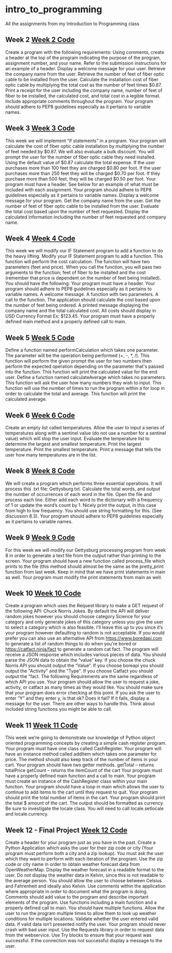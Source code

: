 # intro_to_programming
All the assignments from my Introduction to Programming class


## Week 2 [Week 2 Code](week_3.py)
Create a program with the following requirements:
Using comments, create a header at the top of the program indicating the purpose of the program, assignment number, and your name. Refer to the submission instructions for an example of a header.
Display a welcome message for your user.
Retrieve the company name from the user.
Retrieve the number of feet of fiber optic cable to be installed from the user.
Calculate the installation cost of fiber optic cable by multiplying the total cost as the number of feet times $0.87.
Print a receipt for the user including the company name, number of feet of fiber to be installed, the calculated cost, and total cost in a legible format.
Include appropriate comments throughout the program.
Your program should adhere to PEP8 guidelines especially as it pertains to variable names.

## Week 3 [Week 3 Code](week_2.py)
This week we will implement “if statements” in a program. Your program will calculate the cost of fiber optic cable installation by multiplying the number of feet needed by $0.87. We will also evaluate a bulk discount. You will prompt the user for the number of fiber optic cable they need installed. Using the default value of $0.87 calculate the total expense. If the user purchases more than 100 feet they are charged $0.80 per foot. If the user purchases more than 250 feet they will be charged $0.70 per foot. If they purchase more than 500 feet, they will be charged $0.50 per foot.
Your program must have a header. See below for an example of what must be included with each assignment. 
Your program should adhere to PEP8 guidelines especially as it pertains to variable names.
Display a welcome message for your program.
Get the company name from the user.
Get the number of feet of fiber optic cable to be installed from the user.
Evaluate the total cost based upon the number of feet requested.
Display the calculated information including the number of feet requested and company name.

## Week 4 [Week 4 Code](week_4.py)
This week we will modify our IF Statement program to add a function to do the heavy lifting.
Modify your IF Statement program to add a function. This function will perform the cost calculation. The function will have two parameters (feet and price). When you call the function, you will pass two arguments to the function; feet of fiber to be installed and the cost (remember that price is dependent on the number of feet being installed). You should have the following:
Your program must have a header. 
Your program should adhere to PEP8 guidelines especially as it pertains to variable names.
A welcome message.
A function with two parameters.
A call to the function.
The application should calculate the cost based upon the number of feet being ordered.
A printed message displaying the company name and the total calculated cost.
All costs should display in USD Currency Format Ex: $123.45.
Your program must have a properly defined main method and a properly defined call to main.

## Week 5 [Week 5 Code](week_5.py)
Define a function named performCalculation which takes one parameter. The parameter will be the operation being performed (+, -, *, /).
This function will perform the given prompt the user for two numbers then perform the expected operation depending on the parameter that's passed into the function.
This function will print the calculated value for the end user.
Define a function named calculateAverage which takes no parameters.
This function will ask the user how many numbers they wish to input.
This function will use the number of times to run the program within a for loop in order to calculate the total and average.
This function will print the calculated average.

## Week 6 [Week 6 Code](week_6.py)
Create an empty list called temperatures.
Allow the user to input a series of temperatures along with a sentinel value (do not use a number for a sentinel value) which will stop the user input.
Evaluate the temperature list to determine the largest and smallest temperature.
Print the largest temperature.
Print the smallest temperature.
Print a message that tells the user how many temperatures are in the list.

## Week 8 [Week 8 Code](week_8.py)
We will create a program which performs three essential operations. It will process this .txt file: Gettysburg.txt. Calculate the total words, and output the number of occurrences of each word in the file.
Open the file and process each line.
Either add each word to the dictionary with a frequency of 1 or update the word’s count by 1.
Nicely print the output, in this case from high to low frequency. You should use string formatting for this. (See discussion 8.3).
Your program should adhere to PEP8 guidelines especially as it pertains to variable names.

## Week 9 [Week 9 Code](week_9.py)
For this week we will modify our Gettysburg processing program from week 8 in order to generate a text file from the output rather than printing to the screen. Your program should have a new function called process_file which prints to the file (this method should almost be the same as the pretty_print function from last week. Keep in mind that we have print statements in main as well. Your program must modify the print statements from main as well.

## Week 10 [Week 10 Code](week_10.py)
Create a program which uses the Request library to make a GET request of the following API: Chuck Norris Jokes.  By default the API will deliver random jokes however you should choose category Science for your category and only generate jokes of this category unless you give the user to select a category which is also feasible.  I'll leave this up to you since it’s your program however defaulting to random is not acceptable.
If you would prefer you can also use an alternative API from https://www.boredapi.com to generate a list of random things to do when you're bored or https://catfact.ninja/fact to generate a random cat fact.
The program will receive a JSON response which includes various pieces of data. You should parse the JSON data to obtain the “value” key.
If you choose the chuck Norris API you should output the “Value”.
 If you choose boreapi you should output the "Activity" and the "Type". 
If you choose Catfact you should output the "fact.  The following Requirements are the same regardless of which API you use.
Your program should allow the user to request a joke, activity, or catfact as many times as they would like. You should make sure that your program does error checking at this point. If you ask the user to enter “Y” and they enter y, is that ok? Does it fail? If it fails, display a message for the user. There are other ways to handle this. Think about included string functions you might be able to call.

## Week 11 [Week 11 Code](week_11.py)
This week we’re going to demonstrate our knowledge of Python object oriented programming concepts by creating a simple cash register program.
Your program must have one class called CashRegister.
Your program will have an instance method called addItem which takes one parameter for price. The method should also keep track of the number of items in your cart.
Your program should have two getter methods.
getTotal – returns totalPrice
getCount – returns the itemCount of the cart
Your program must have a properly defined main function and a call to main.
Your program must create an instance of the CashRegister class within your main function.
Your program should have a loop in main which allows the user to continue to add items to the cart until they request to quit.
Your program should print the total number of items in the cart.
Your program should print the total $ amount of the cart.
The output should be formatted as currency. Be sure to investigate the locale class. You will need to call locale.setlocale and locale.currency.


## Week 12 - Final Project [Week 12 Code](week_12_final_project.py)
Create a header for your program just as you have in the past.
Create a Python Application which asks the user for their zip code or city (Your program must perform both a city and a zip lookup). You must ask the user which they want to perform with each iteration of the program.
Use the zip code or city name in order to obtain weather forecast data from OpenWeatherMap.
Display the weather forecast in a readable format to the user. Do not display the weather data in Kelvin, since this is not readable to the average person.  You should allow the user to choose between Celsius and Fahrenheit and ideally also Kelvin.
Use comments within the application where appropriate in order to document what the program is doing. Comments should add value to the program and describe important elements of the program.
Use functions including a main function and a properly defined call to main. You should have multiple functions.
Allow the user to run the program multiple times to allow them to look up weather conditions for multiple locations.
Validate whether the user entered valid data. If valid data isn’t presented notify the user. Your program should never crash with bad user input.
Use the Requests library in order to request data from the webservice.
Use Try blocks to ensure that your request was successful. If the connection was not successful display a message to the user.
